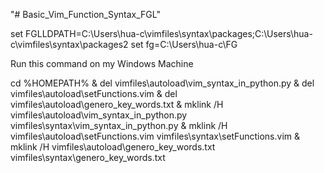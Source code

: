 "# Basic_Vim_Function_Syntax_FGL" 






set FGLLDPATH=C:\Users\hua-c\vimfiles\syntax\packages;C:\Users\hua-c\vimfiles\syntax\packages2
set fg=C:\Users\hua-c\FG

Run this command on my Windows Machine

cd %HOMEPATH% & del vimfiles\autoload\vim_syntax_in_python.py & del vimfiles\autoload\setFunctions.vim & del vimfiles\autoload\genero_key_words.txt & mklink /H vimfiles\autoload\vim_syntax_in_python.py vimfiles\syntax\vim_syntax_in_python.py & mklink /H vimfiles\autoload\setFunctions.vim vimfiles\syntax\setFunctions.vim & mklink /H vimfiles\autoload\genero_key_words.txt vimfiles\syntax\genero_key_words.txt
